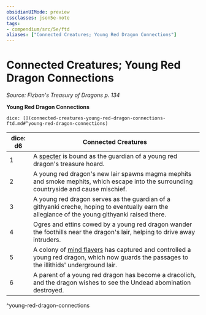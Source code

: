 ```yaml
---
obsidianUIMode: preview
cssclasses: json5e-note
tags:
- compendium/src/5e/ftd
aliases: ["Connected Creatures; Young Red Dragon Connections"]
---
```

# Connected Creatures; Young Red Dragon Connections
*Source: Fizban's Treasury of Dragons p. 134* 

**Young Red Dragon Connections**

`dice: [](connected-creatures-young-red-dragon-connections-ftd.md#^young-red-dragon-connections)`

| dice: d6 | Connected Creatures |
|----------|---------------------|
| 1 | A [specter](compendium/bestiary/undead/specter.md) is bound as the guardian of a young red dragon's treasure hoard. |
| 2 | A young red dragon's new lair spawns magma mephits and smoke mephits, which escape into the surrounding countryside and cause mischief. |
| 3 | A young red dragon serves as the guardian of a githyanki creche, hoping to eventually earn the allegiance of the young githyanki raised there. |
| 4 | Ogres and ettins cowed by a young red dragon wander the foothills near the dragon's lair, helping to drive away intruders. |
| 5 | A colony of [mind flayers](compendium/bestiary/aberration/mind-flayer.md) has captured and controlled a young red dragon, which now guards the passages to the illithids' underground lair. |
| 6 | A parent of a young red dragon has become a dracolich, and the dragon wishes to see the Undead abomination destroyed. |
^young-red-dragon-connections